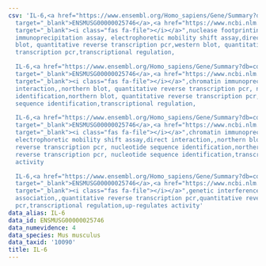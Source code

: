 ```yaml
---
csv: 'IL-6,<a href="https://www.ensembl.org/Homo_sapiens/Gene/Summary?db=core;g=ENSMUSG00000025746"
  target="_blank">ENSMUSG00000025746</a>,<a href="https://www.ncbi.nlm.nih.gov/pubmed/17766920"
  target="_blank"><i class="fas fa-file"></i></a>",nuclease footprinting, chromatin
  immunoprecipitation assay, electrophoretic mobility shift assay,direct interaction,,western
  blot, quantitative reverse transcription pcr,western blot, quantitative reverse
  transcription pcr,transcriptional regulation,

  IL-6,<a href="https://www.ensembl.org/Homo_sapiens/Gene/Summary?db=core;g=ENSMUSG00000025746"
  target="_blank">ENSMUSG00000025746</a>,<a href="https://www.ncbi.nlm.nih.gov/pubmed/20018623"
  target="_blank"><i class="fas fa-file"></i></a>",chromatin immunoprecipitation assay,direct
  interaction,,northern blot, quantitative reverse transcription pcr, nucleotide sequence
  identification,northern blot, quantitative reverse transcription pcr, nucleotide
  sequence identification,transcriptional regulation,

  IL-6,<a href="https://www.ensembl.org/Homo_sapiens/Gene/Summary?db=core;g=ENSMUSG00000025746"
  target="_blank">ENSMUSG00000025746</a>,<a href="https://www.ncbi.nlm.nih.gov/pubmed/15226319"
  target="_blank"><i class="fas fa-file"></i></a>",chromatin immunoprecipitation assay,
  electrophoretic mobility shift assay,direct interaction,,northern blot, quantitative
  reverse transcription pcr, nucleotide sequence identification,northern blot, quantitative
  reverse transcription pcr, nucleotide sequence identification,transcriptional regulation,up-regulates
  activity

  IL-6,<a href="https://www.ensembl.org/Homo_sapiens/Gene/Summary?db=core;g=ENSMUSG00000025746"
  target="_blank">ENSMUSG00000025746</a>,<a href="https://www.ncbi.nlm.nih.gov/pubmed/23636453"
  target="_blank"><i class="fas fa-file"></i></a>",genetic interference,functional
  association,,quantitative reverse transcription pcr,quantitative reverse transcription
  pcr,transcriptional regulation,up-regulates activity'
data_alias: IL-6
data_id: ENSMUSG00000025746
data_numevidence: 4
data_species: Mus musculus
data_taxid: '10090'
title: IL-6
---
```

